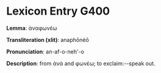# Lexicon Entry G400

**Lemma**: ἀναφωνέω

**Transliteration (xlit)**: anaphōnéō

**Pronunciation**: an-af-o-neh'-o

**Description**:
from ἀνά and φωνέω; to exclaim:--speak out.
